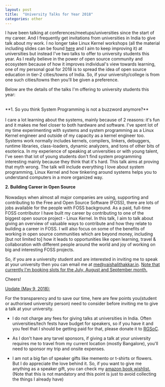 ```yaml
---
layout: post
title:  "University Talks for Year 2018"
categories: other
---
```

I have been talking at conferences/meetups/universities since the start of my career. And I frequently get invitations from universities in India to give talk about my work. I no longer take Linux Kernel workshops (all the material including slides can be found <a href="https://github.com/nerdyvaishali/Linux-Kernel-Workshop">here</a> and I aim to keep improving it) at universities but instead I've two talks to offer to university students this year. As I really believe in the power of open source community and ecosystem because of how it improves individual's view towards learning, one of my personal goal for 2018 is to spread the idea of open source education in tier-2 cities/towns of India. So, if your university/college is from one such cities/towns then you'll be given a preference.

Below are the details of the talks I'm offering to university students this year:

<br>
**1. So you think System Programming is not a buzzword anymore?**
<br><br>
I care a lot learning about the systems, mainly because of 2 reasons:  it's fun and it makes me feel closer to both hardware and software. I've spent lot of my time experimenting with systems and system programming as a Linux Kernel engineer and outside of my capacity as a kernel engineer too. Systems work normally includes kernels, compilers, linkers, debuggers, runtime libraries, class-loaders, dynamic analyzers, and tons of other bits of esoterica. In my experience of speaking at universities or with young talent, I've seen that lot of young students don't find system programming interesting mainly because they think that it's hard. This talk aims at proving that myth wrong. The talk will include everything I love about system programming, Linux Kernel and how tinkering around systems helps you to understand computers in a more organized way.

**2. Building Career in Open Source**
<br><br>
Nowadays when almost all major companies are using, supporting and contributing to the Free and Open Source Software (FOSS), there are lots of jobs available for the people with FOSS background. As a paid, full-time FOSS contributor I have built my career by contributing to one of the biggest open source project - Linux Kernel. In this talk, I aim to talk about giving an overview of valuable ways to contribute and how they relate to building a career in FOSS. I will also focus on some of the benefits of working in open source communities which are beyond money, including [but not limited to] how it leads to opportunities like open learning, travel & collaboration with different people around the world and joy of working on big and interesting FOSS projects.

So, if you are a university student and are interested in inviting me to speak at your university then you can email me at <a href="mailto: me@vaishalithakkar.in">me@vaishalithakkar.in</a>. <u>Note that currently I'm booking slots for the July, August and September month.</u> 

Cheers!

<u>Update (May 9, 2018):</u>

For the transparency and to save our time, here are few points you(student or authorised university person) need to consider before inviting me to give a talk at your university.

- I do not charge any fees for giving talks at universities in India. Often universities/tech fests have budget for speakers, so if you have it and you feel that I should be getting paid for that, please donate it to <a href="https://railsgirlssummerofcode.org/campaign/">RGSoC</a>.

- As I don't have any tarvel sponsors, if giving a talk at your university requires me to travel from my current location (mostly Bangalore), you'll need to sponsor my trip and onsite expenses.

- I am not a big fan of speaker gifts like memento or t-shirts or flowers. But I do appreciate the love behind it. So, if you want to give me anything as a speaker gift, you can check my <a href="https://www.amazon.in/gp/registry/wishlist/13NVETPGSJP48/ref=nav_wishlist_lists_1">amazon book wishlist.</a> (Note that this is not mandatory and this point is just to avoid collecting the things I already have)
